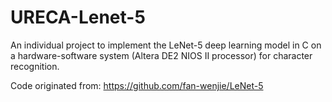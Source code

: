 # URECA-Lenet-5
An individual project to implement the LeNet-5 deep learning model in C on a hardware-software system (Altera DE2 NIOS II processor) for character recognition.

Code originated from:
https://github.com/fan-wenjie/LeNet-5
